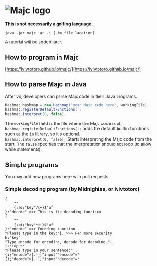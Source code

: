 # ![Majc logo](http://i.imgur.com/UF0ULuT.png)
**This is not necessarily a golfing language.**

    java -jar majc.jar -i (.hm file location)

A tutorial will be added later.

## How to program in Majc

[https://lvivtotoro.github.io/majc/](https://lvivtotoro.github.io/majc/)

## How to parse Majc in Java
After v4, developers can parse Majc code in their Java programs.

```java
Hashmap hashmap = new Hashmap("your Majc code here", workingFile);
hashmap.registerDefaultFunctions();
hashmap.interpret(0, false);
```
The `workingFile` field is the file where the Majc code is at.  
`hashmap.registerDefaultFunctions();` adds the default builtin functions such as the `io` library, so it's optional.  
`hashmap.interpret(0, false);` Starts interpreting the Majc code from the start. The `false` specifies that the interpretation should not loop (to allow while statements).

## Simple programs
You may add new programs here with pull requests.

### Simple decoding program (by Midnightas, or lvivtotoro)

    {
    	""
    	{;ad;"key"/c+}$'af
    }:"decode" >>> This is the decoding function
    {
    	""
    	{;ad;"key"*c+}$'af
    }:"encode" >>> Encoding function
    "Please type in the key:"|. >>> For more security
    h:"key"
    "Type encode for encoding, decode for decoding."|.
    i:"input"
    "Please type in your sentence:"|.
    {i;"encode">|.!};"input""encode"=?
    {i;"decode">|.!};"input""decode"=?
